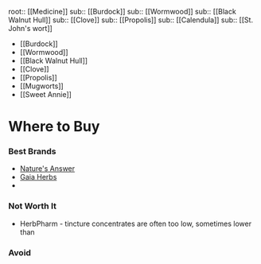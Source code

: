root:: [[Medicine]]
sub:: [[Burdock]]
sub:: [[Wormwood]]
sub:: [[Black Walnut Hull]]
sub:: [[Clove]]
sub:: [[Propolis]]
sub:: [[Calendula]]
sub:: [[St. John's wort]]



- [[Burdock]]
- [[Wormwood]]
- [[Black Walnut Hull]]
- [[Clove]]
- [[Propolis]]
- [[Mugworts]]
- [[Sweet Annie]]


# Where to Buy

### Best Brands

- [Nature's Answer](https://www.naturesanswer.com/)
- [Gaia Herbs](https://www.gaiaherbs.com)
- 

### Not Worth It

- HerbPharm - tincture concentrates are often too low, sometimes lower than 

### Avoid



